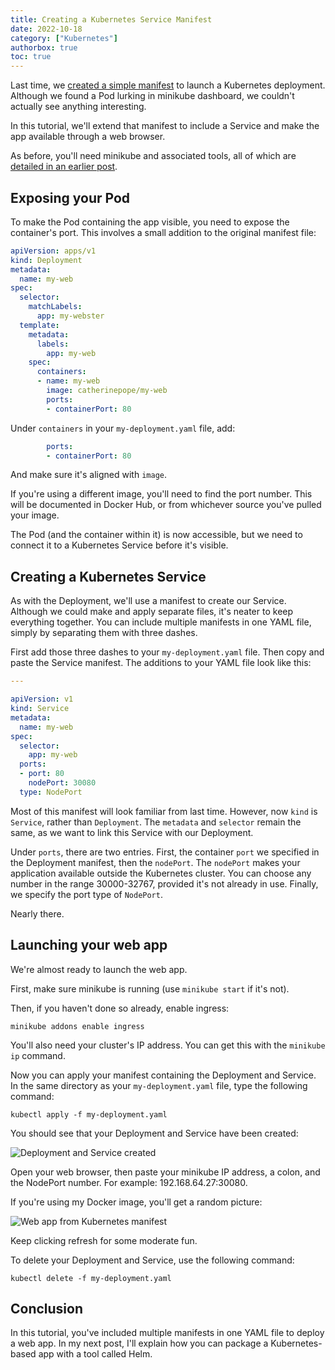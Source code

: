 ```yaml
---
title: Creating a Kubernetes Service Manifest
date: 2022-10-18
category: ["Kubernetes"]
authorbox: true
toc: true
---
```


Last time, we [created a simple manifest](https://www.catherinepope.com/kubernetes/2022/10/18/kubernetes-manifest.html) to launch a Kubernetes deployment. Although we found a Pod lurking in minikube dashboard, we couldn't actually see anything interesting.

In this tutorial, we'll extend that manifest to include a Service and make the app available through a web browser.

As before, you'll need minikube and associated tools, all of which are [detailed in an earlier post](https://www.catherinepope.com/kubernetes/2022/08/28/kubernetes-minikube.html).

## Exposing your Pod

To make the Pod containing the app visible, you need to expose the container's port. This involves a small addition to the original manifest file:


``` yaml
apiVersion: apps/v1
kind: Deployment
metadata:
  name: my-web
spec:
  selector:
    matchLabels:
      app: my-webster
  template:
    metadata:
      labels:
        app: my-web
    spec:
      containers:
      - name: my-web
        image: catherinepope/my-web
        ports:
        - containerPort: 80
```

Under `containers` in your `my-deployment.yaml` file, add:

``` yaml
        ports:
        - containerPort: 80
```

And make sure it's aligned with `image`.

If you're using a different image, you'll need to find the port number. This will be documented in Docker Hub, or from whichever source you've pulled your image.

The Pod (and the container within it) is now accessible, but we need to connect it to a Kubernetes Service before it's visible.

## Creating a Kubernetes Service

As with the Deployment, we'll use a manifest to create our Service. Although we could make and apply separate files, it's neater to keep everything together. You can include multiple manifests in one YAML file, simply by separating them with three dashes.

First add those three dashes to your `my-deployment.yaml` file. Then copy and paste the Service manifest. The additions to your YAML file look like this:

``` yaml
---

apiVersion: v1
kind: Service
metadata:
  name: my-web
spec:
  selector:
    app: my-web
  ports:
  - port: 80
    nodePort: 30080
  type: NodePort

```

Most of this manifest will look familiar from last time. However, now `kind` is `Service`, rather than `Deployment`. The `metadata` and `selector` remain the same, as we want to link this Service with our Deployment. 

Under `ports`, there are two entries. First, the container `port` we specified in the Deployment manifest, then the `nodePort`. The `nodePort` makes your application available outside the Kubernetes cluster. You can choose any number in the range 30000-32767, provided it's not already in use. Finally, we specify the port type of `NodePort`.

Nearly there.

## Launching your web app

We're almost ready to launch the web app. 

First, make sure minikube is running (use `minikube start` if it's not). 

Then, if you haven't done so already, enable ingress:

``` shell
minikube addons enable ingress
```

You'll also need your cluster's IP address. You can get this with the `minikube ip` command.

Now you can apply your manifest containing the Deployment and Service. In the same directory as your `my-deployment.yaml` file, type the following command:

``` shell
kubectl apply -f my-deployment.yaml
```

You should see that your Deployment and Service have been created:

![Deployment and Service created](/images/service-created.png)

Open your web browser, then paste your minikube IP address, a colon, and the NodePort number. For example: 192.168.64.27:30080.

If you're using my Docker image, you'll get a random picture:

![Web app from Kubernetes manifest](/images/nodeport-web.png)

Keep clicking refresh for some moderate fun.

To delete your Deployment and Service, use the following command:

``` shell
kubectl delete -f my-deployment.yaml
```

## Conclusion

In this tutorial, you've included multiple manifests in one YAML file to deploy a web app. In my next post, I'll explain how you can package a Kubernetes-based app with a tool called Helm.

